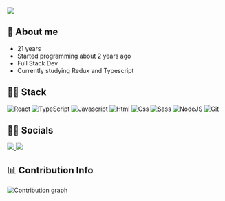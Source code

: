 <img src="https://komarev.com/ghpvc/?username=Ribeir0o&style=for-the-badge">

## 🤳 About me

- 21 years
- Started programming about 2 years ago
- Full Stack Dev
- Currently studying Redux and Typescript

## 🐱‍💻 Stack

![React](https://img.shields.io/badge/react-%2320232a.svg?style=for-the-badge&logo=react&logoColor=%2361DAFB)
![TypeScript](https://img.shields.io/badge/typescript-%23007ACC.svg?style=for-the-badge&logo=typescript&logoColor=white)
![Javascript](https://img.shields.io/badge/JavaScript-F7DF1E?style=for-the-badge&logo=JavaScript&logoColor=white)
![Html](https://img.shields.io/badge/HTML5-E34F26?style=for-the-badge&logo=html5&logoColor=white)
![Css](https://img.shields.io/badge/CSS3-1572B6?style=for-the-badge&logo=css3&logoColor=white)
![Sass](https://img.shields.io/badge/Sass-CC6699?style=for-the-badge&logo=sass&logoColor=white)
![NodeJS](https://img.shields.io/badge/Node.js-43853D?style=for-the-badge&logo=node.js&logoColor=white)
![Git](https://img.shields.io/badge/GIT-E44C30?style=for-the-badge&logo=git&logoColor=white)


## 🐱‍👓 Socials

<a href = "https://www.linkedin.com/in/ribeir0o/">
  <img src="https://img.shields.io/badge/LinkedIn-0077B5?style=for-the-badge&logo=linkedin&logoColor=white">
 </a>
 
 <a href = "https://twitter.com/Thiago_GRB">
  <img src="https://img.shields.io/badge/Twitter-1DA1F2?style=for-the-badge&logo=twitter&logoColor=white">
 </a>


## 📊 Contribution Info

![Contribution graph](https://github-readme-activity-graph.cyclic.app/graph?username=ribeeiro&bg_color=0D1117&color=e05397&line=e05397&point=FFFFFF&hide_border=true)
